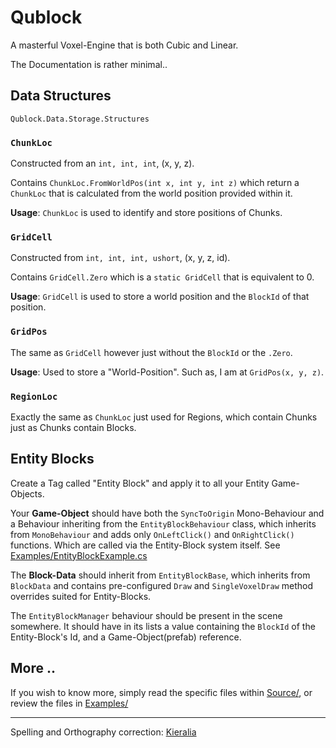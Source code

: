 
# Qublock

A masterful Voxel-Engine that is both Cubic and Linear.

The Documentation is rather minimal..

## Data Structures

`Qublock.Data.Storage.Structures`

### `ChunkLoc`
Constructed from an `int, int, int`, (x, y, z).

Contains `ChunkLoc.FromWorldPos(int x, int y, int z)` which return a `ChunkLoc`
that is calculated from the world position provided within it.

__Usage__: `ChunkLoc` is used to identify and store positions of Chunks.

### `GridCell`
Constructed from `int, int, int, ushort`, (x, y, z, id).

Contains `GridCell.Zero` which is a `static GridCell` that is equivalent to 0.

__Usage__: `GridCell` is used to store a world position and the `BlockId` of that
position.

### `GridPos`
The same as `GridCell` however just without the `BlockId` or the `.Zero`.

__Usage__: Used to store a "World-Position". Such as, I am at `GridPos(x, y, z)`.

### `RegionLoc`
Exactly the same as `ChunkLoc` just used for Regions, which contain Chunks just as
Chunks contain Blocks.

## Entity Blocks

Create a Tag called "Entity Block" and apply it to all your Entity Game-Objects.

Your __Game-Object__ should have both the `SyncToOrigin` Mono-Behaviour and a Behaviour
inheriting from the `EntityBlockBehaviour` class, which inherits from `MonoBehaviour`
and adds only `OnLeftClick()` and `OnRightClick()` functions. Which are called via
the Entity-Block system itself.
See [Examples/EntityBlockExample.cs](https://github.com/harroo/Qublock/tree/main/Examples/EntityBlockExample.cs)

The __Block-Data__ should inherit from `EntityBlockBase`, which inherits from `BlockData`
and contains pre-configured `Draw` and `SingleVoxelDraw` method overrides suited
for Entity-Blocks.

The `EntityBlockManager` behaviour should be present in the scene somewhere. It
should have in its lists a value containing the `BlockId` of the Entity-Block's
Id, and a Game-Object(prefab) reference.

## More ..

If you wish to know more, simply read the specific files within [Source/](https://github.com/harroo/Qublock/tree/main/Source/),
or review the files in [Examples/](https://github.com/harroo/Qublock/tree/main/Examples/)

---

Spelling and Orthography correction: [Kieralia](https://github.com/kieralia)
